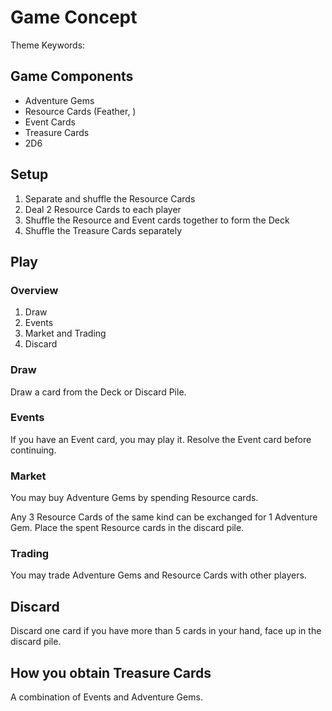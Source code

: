 # Game Concept

Theme Keywords: 

## Game Components

- Adventure Gems
- Resource Cards (Feather, )
- Event Cards
- Treasure Cards
- 2D6

## Setup

1. Separate and shuffle the Resource Cards
1. Deal 2 Resource Cards to each player
1. Shuffle the Resource and Event cards together to form the Deck
1. Shuffle the Treasure Cards separately

## Play

### Overview
1. Draw
1. Events
1. Market and Trading
1. Discard

### Draw

Draw a card from the Deck or Discard Pile.

### Events

If you have an Event card, you may play it. Resolve the Event card before continuing.

### Market 

You may buy Adventure Gems by spending Resource cards.

Any 3 Resource Cards of the same kind can be exchanged for 1 Adventure Gem. Place the spent Resource cards in the discard pile.

### Trading

You may trade Adventure Gems and Resource Cards with other players.

## Discard

Discard one card if you have more than 5 cards in your hand, face up in the discard pile.

## How you obtain Treasure Cards

A combination of Events and Adventure Gems.